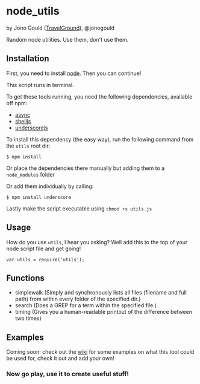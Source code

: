 node_utils
==========

by Jono Gould ([TravelGround](http://github.com/TravelGround)), @jonogould

Random node utilities. Use them, don't use them.


## Installation

First, you need to install [node](http://nodejs.org). Then you can continue!

This script runs in terminal.

To get these tools running, you need the following dependencies, available off npm:


- [async](https://github.com/caolan/async)
- [shelljs](http://shelljs.org)
- [underscorejs](http://underscorejs.org)

To install this dependency (the easy way), run the following command from the ``` utils ``` root dir:

``` $ npm install ```

Or place the dependencies there manually but adding them to a ``` node_modules ``` folder

Or add them individually by calling:

``` $ npm install underscore ```

Lastly make the script executable using ```chmod +x utils.js```


## Usage

How do you use ``` utils ```, I hear you asking? Well add this to the top of your node script file and get going!

	var utils = require('utils');


## Functions

- simplewalk (Simply and synchronously lists all files (filename and full path) from within every folder of the specified dir.)
- search (Does a GREP for a term within the specified file.)
- timing (Gives you a human-readable printout of the difference between two times)


## Examples

Coming soon: check out the [wiki](https://github.com/TravelGround/utils/wiki) for some examples on what this tool could be used for, check it out and add your own!


### Now go play, use it to create useful stuff!